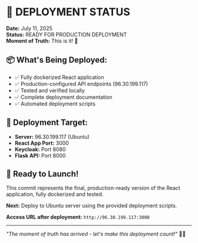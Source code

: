 # 🚀 DEPLOYMENT STATUS

**Date:** July 11, 2025  
**Status:** READY FOR PRODUCTION DEPLOYMENT  
**Moment of Truth:** This is it! 🎯

## 📦 What's Being Deployed:
- ✅ Fully dockerized React application
- ✅ Production-configured API endpoints (96.30.199.117)
- ✅ Tested and verified locally
- ✅ Complete deployment documentation
- ✅ Automated deployment scripts

## 🎯 Deployment Target:
- **Server:** 96.30.199.117 (Ubuntu)
- **React App Port:** 3000
- **Keycloak:** Port 8080  
- **Flask API:** Port 8000

## 🚀 Ready to Launch!
This commit represents the final, production-ready version of the React application, fully dockerized and tested. 

**Next:** Deploy to Ubuntu server using the provided deployment scripts.

**Access URL after deployment:** `http://96.30.199.117:3000`

---
*"The moment of truth has arrived - let's make this deployment count!"* 🚀✨
